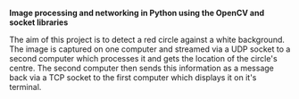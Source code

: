 __Image processing and networking in Python using the OpenCV and socket libraries__

The aim of this project is to detect a red circle against a white background. The image is captured on one computer and streamed via a UDP socket to a second computer which processes it and gets the location of the circle's centre. The second computer then sends this information as a message back via a TCP socket to the first computer which displays it on it's terminal.
